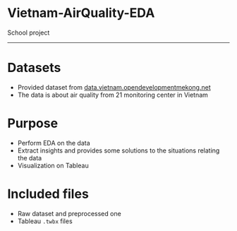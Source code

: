 # Vietnam-AirQuality-EDA
School project
___
# Datasets
- Provided dataset from [data.vietnam.opendevelopmentmekong.net](https://data.vietnam.opendevelopmentmekong.net/dataset/dataset-on-air-quality-in-vietnam-in-2021?type=dataset)
- The data is about air quality from 21 monitoring center in Vietnam
# Purpose
- Perform EDA on the data
- Extract insights and provides some solutions to the situations relating the data
- Visualization on Tableau
# Included files
- Raw dataset and preprocessed one
- Tableau ```.twbx``` files 
